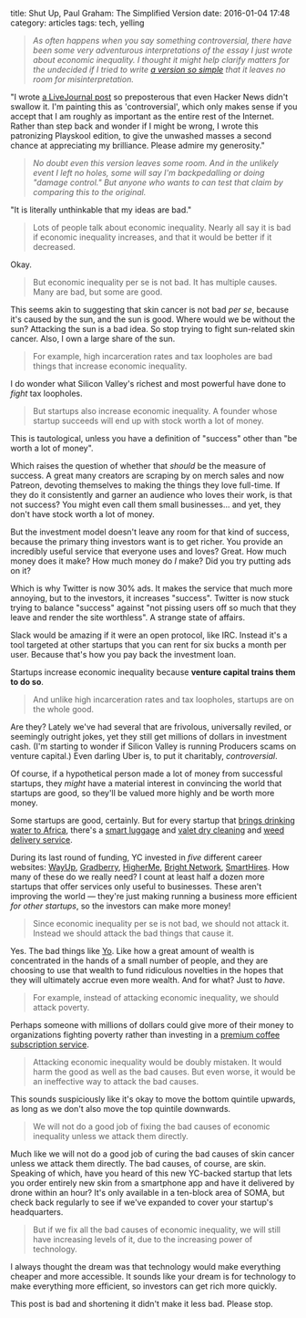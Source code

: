 title: Shut Up, Paul Graham: The Simplified Version
date: 2016-01-04 17:48
category: articles
tags: tech, yelling

> _As often happens when you say something controversial, there have been some very adventurous interpretations of the essay I just wrote about economic inequality. I thought it might help clarify matters for the undecided if I tried to write [a version so simple](http://paulgraham.com/sim.html) that it leaves no room for misinterpretation._

"I wrote [a LiveJournal post](http://gilesbowkett.blogspot.ca/2016/01/paul-graham-doesnt-write-essays.html) so preposterous that even Hacker News didn't swallow it.  I'm painting this as 'controversial', which only makes sense if you accept that I am roughly as important as the entire rest of the Internet.  Rather than step back and wonder if I might be wrong, I wrote this patronizing Playskool edition, to give the unwashed masses a second chance at appreciating my brilliance.  Please admire my generosity."

> _No doubt even this version leaves some room. And in the unlikely event I left no holes, some will say I'm backpedalling or doing "damage control." But anyone who wants to can test that claim by comparing this to the original._

"It is literally unthinkable that my ideas are bad."

<!-- more -->

> Lots of people talk about economic inequality. Nearly all say it is bad if economic inequality increases, and that it would be better if it decreased.

Okay.

> But economic inequality per se is not bad. It has multiple causes. Many are bad, but some are good.

This seems akin to suggesting that skin cancer is not bad _per se_, because it's caused by the sun, and the sun is good.  Where would we be without the sun?  Attacking the sun is a bad idea.  So stop trying to fight sun-related skin cancer.  Also, I own a large share of the sun.

> For example, high incarceration rates and tax loopholes are bad things that increase economic inequality.

I do wonder what Silicon Valley's richest and most powerful have done to _fight_ tax loopholes.

> But startups also increase economic inequality. A founder whose startup succeeds will end up with stock worth a lot of money.

This is tautological, unless you have a definition of "success" other than "be worth a lot of money".

Which raises the question of whether that _should_ be the measure of success.  A great many creators are scraping by on merch sales and now Patreon, devoting themselves to making the things they love full-time.  If they do it consistently and garner an audience who loves their work, is that not success?  You might even call them small businesses...  and yet, they don't have stock worth a lot of money.

But the investment model doesn't leave any room for that kind of success, because the primary thing investors want is to get richer.  You provide an incredibly useful service that everyone uses and loves?  Great.  How much money does it make?  How much money do _I_ make?  Did you try putting ads on it?

Which is why Twitter is now 30% ads.  It makes the service that much more annoying, but to the investors, it increases "success".  Twitter is now stuck trying to balance "success" against "not pissing users off so much that they leave and render the site worthless".  A strange state of affairs.

Slack would be amazing if it were an open protocol, like IRC.  Instead it's a tool targeted at other startups that you can rent for six bucks a month per user.  Because that's how you pay back the investment loan.

Startups increase economic inequality because **venture capital trains them to do so**.

> And unlike high incarceration rates and tax loopholes, startups are on the whole good.

Are they?  Lately we've had several that are frivolous, universally reviled, or seemingly outright jokes, yet they still get millions of dollars in investment cash.  (I'm starting to wonder if Silicon Valley is running Producers scams on venture capital.)  Even darling Uber is, to put it charitably, _controversial_.

Of course, if a hypothetical person made a lot of money from successful startups, they _might_ have a material interest in convincing the world that startups are good, so they'll be valued more highly and be worth more money.

Some startups are good, certainly.  But for every startup that [brings drinking water to Africa](http://www.givemetap.com/), there's a [smart luggage](http://bluesmart.com/) and [valet dry cleaning](http://www.getcleanly.com/) and [weed delivery service](https://getmeadow.com/).

During its last round of funding, YC invested in _five_ different career websites: [WayUp](https://www.wayup.com/), [Gradberry](https://gradberry.com/), [HigherMe](https://higherme.com/), [Bright Network](http://www.brightnetwork.co.uk/), [SmartHires](https://www.smarthires.io/).  How many of these do we really need?  I count at least half a dozen more startups that offer services only useful to businesses.  These aren't improving the world — they're just making running a business more efficient _for other startups_, so the investors can make more money!

> Since economic inequality per se is not bad, we should not attack it. Instead we should attack the bad things that cause it.

Yes.  The bad things like [Yo](https://en.wikipedia.org/wiki/Yo_%28app%29).  Like how a great amount of wealth is concentrated in the hands of a small number of people, and they are choosing to use that wealth to fund ridiculous novelties in the hopes that they will ultimately accrue even more wealth.  And for what?  Just to _have_.

> For example, instead of attacking economic inequality, we should attack poverty.

Perhaps someone with millions of dollars could give more of their money to organizations fighting poverty rather than investing in a [premium coffee subscription service](https://www.craftcoffee.com/).

> Attacking economic inequality would be doubly mistaken. It would harm the good as well as the bad causes. But even worse, it would be an ineffective way to attack the bad causes.

This sounds suspiciously like it's okay to move the bottom quintile upwards, as long as we don't also move the top quintile downwards.

> We will not do a good job of fixing the bad causes of economic inequality unless we attack them directly.

Much like we will not do a good job of curing the bad causes of skin cancer unless we attack them directly.  The bad causes, of course, are skin.  Speaking of which, have you heard of this new YC-backed startup that lets you order entirely new skin from a smartphone app and have it delivered by drone within an hour?  It's only available in a ten-block area of SOMA, but check back regularly to see if we've expanded to cover your startup's headquarters.

> But if we fix all the bad causes of economic inequality, we will still have increasing levels of it, due to the increasing power of technology.

I always thought the dream was that technology would make everything cheaper and more accessible.  It sounds like your dream is for technology to make everything more efficient, so investors can get rich more quickly.

This post is bad and shortening it didn't make it less bad.  Please stop.
